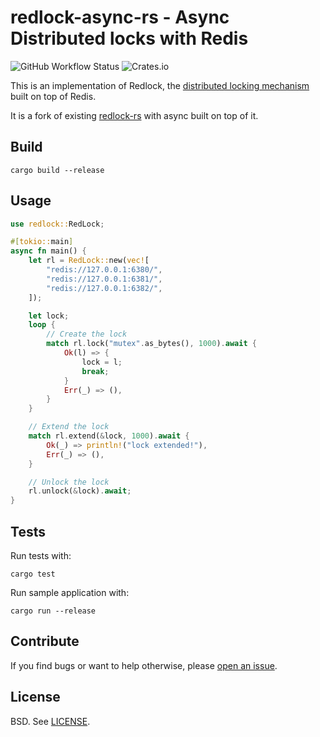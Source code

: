# redlock-async-rs - Async Distributed locks with Redis

![GitHub Workflow Status](https://img.shields.io/github/workflow/status/rsecob/redlock-async-rs/CI)
![Crates.io](https://img.shields.io/crates/v/redlock-async)

This is an implementation of Redlock, the [distributed locking mechanism][distlock] built on top of Redis.

It is a fork of existing [redlock-rs](https://github.com/badboy/redlock-rs) with async built on top of it.

## Build

```
cargo build --release
```

## Usage

```rust
use redlock::RedLock;

#[tokio::main]
async fn main() {
    let rl = RedLock::new(vec![
        "redis://127.0.0.1:6380/",
        "redis://127.0.0.1:6381/",
        "redis://127.0.0.1:6382/",
    ]);

    let lock;
    loop {
        // Create the lock
        match rl.lock("mutex".as_bytes(), 1000).await {
            Ok(l) => {
                lock = l;
                break;
            }
            Err(_) => (),
        }
    }

    // Extend the lock
    match rl.extend(&lock, 1000).await {
        Ok(_) => println!("lock extended!"),
        Err(_) => (),
    }

    // Unlock the lock
    rl.unlock(&lock).await;
}
```

## Tests

Run tests with:

```
cargo test
```

Run sample application with:

```
cargo run --release
```

## Contribute

If you find bugs or want to help otherwise, please [open an issue](https://github.com/rsecob/redlock-async-rs/issues).

## License

BSD. See [LICENSE](LICENSE).  

[distlock]: http://redis.io/topics/distlock
[redlock.rb]: https://github.com/antirez/redlock-rb
[redlock-rs]: https://github.com/badboy/redlock-rs
